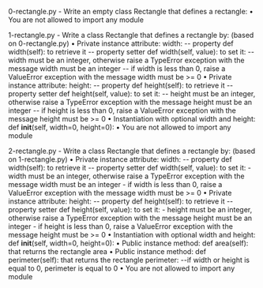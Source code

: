 0-rectangle.py - Write an empty class Rectangle that defines a rectangle:
    • You are not allowed to import any module

1-rectangle.py - Write a class Rectangle that defines a rectangle by: (based on 0-rectangle.py)
    • Private instance attribute: width:
    -- property def width(self): to retrieve it
    -- property setter def width(self, value): to set it:
        -- width must be an integer, otherwise raise a TypeError exception with the message width must be an integer
        -- if width is less than 0, raise a ValueError exception with the message width must be >= 0
    • Private instance attribute: height:
    -- property def height(self): to retrieve it
    -- property setter def height(self, value): to set it:
        -- height must be an integer, otherwise raise a TypeError exception with the message height must be an integer
        -- if height is less than 0, raise a ValueError exception with the message height must be >= 0
    • Instantiation with optional width and height: def __init__(self, width=0, height=0):
    • You are not allowed to import any module

2-rectangle.py - Write a class Rectangle that defines a rectangle by: (based on 1-rectangle.py)
    • Private instance attribute: width:
    -- property def width(self): to retrieve it
    -- property setter def width(self, value): to set it:
        - width must be an integer, otherwise raise a TypeError exception with the message width must be an integer
        - if width is less than 0, raise a ValueError exception with the message width must be >= 0
    • Private instance attribute: height:
    -- property def height(self): to retrieve it
    -- property setter def height(self, value): to set it:
        - height must be an integer, otherwise raise a TypeError exception with the message height must be an integer
        - if height is less than 0, raise a ValueError exception with the message height must be >= 0
    • Instantiation with optional width and height: def __init__(self, width=0, height=0):
    • Public instance method: def area(self): that returns the rectangle area
    • Public instance method: def perimeter(self): that returns the rectangle perimeter:
    --if width or height is equal to 0, perimeter is equal to 0
    • You are not allowed to import any module